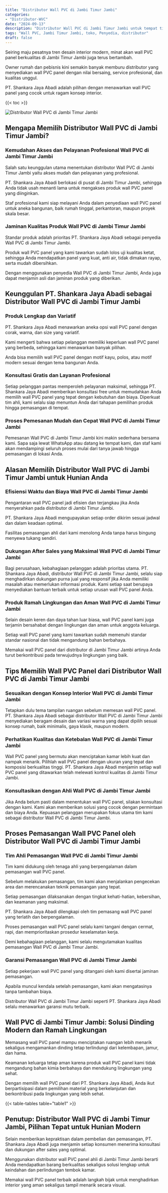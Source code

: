 ```yaml
---
title: "Distributor Wall PVC di Jambi Timur Jambi"
categories: 
- "Distributor-WVC"
date: "2024-09-13"
description: "Distributor Wall PVC di Jambi Timur Jambi untuk tempat tinggal, kantor, dan toko. Produk berkualitas, pilihan motif, pilihan warna menarik, dengan jasa penempatan dikerjakan oleh teknisi ahli serta jaminan resmi!|Jasa distribusi Wall PVC di Jambi Timur Jambi bagi kebutuhan tempat tinggal, perkantoran, maupun toko, beserta panel unggulan dan instalasi oleh tim ahli dan jaminan resmi.|Alternatif Wall PVC di Jambi Timur Jambi yang andal bagi rumah, kantor, dan toko, dengan panel unggulan dan penempatan ditangani oleh teknisi profesional serta jaminan resmi.|Penyediaan Wall PVC di Jambi Timur Jambi bagi rumah, kantor, dan ritel, dengan panel terbaik dan pemasangan dikerjakan oleh tenaga ahli ahli, lengkap dengan kepastian resmi.}"
tags: "Wall PVC, Jambi Timur Jambi, toko, Penyedia, distributor"
draft: false
---
```


Seiring maju pesatnya tren desain interior modern, minat akan wall PVC panel berkualitas di Jambi Timur Jambi juga terus bertambah.

Owner rumah dan pebisnis kini semakin banyak memburu distributor yang menyediakan wall PVC panel dengan nilai bersaing, service profesional, dan kualitas unggul.

PT. Shankara Jaya Abadi adalah pilihan dengan menawarkan wall PVC panel yang cocok untuk ragam konsep interior.

{{< toc >}}

![Distributor Wall PVC di Jambi Timur Jambi](/images/Distributor-WVC/Distributor-Wall-PVC-di-Jambi-Timur-Jambi.png)


## Mengapa Memilih Distributor Wall PVC di Jambi Timur Jambi?

### Kemudahan Akses dan Pelayanan Profesional Wall PVC di Jambi Timur Jambi

Salah satu keunggulan utama menentukan distributor Wall PVC di Jambi Timur Jambi yaitu akses mudah dan pelayanan yang profesional.

PT. Shankara Jaya Abadi berlokasi di pusat di Jambi Timur Jambi, sehingga Anda tidak usah menanti lama untuk mengakses produk wall PVC panel yang diinginkan.

Staf profesional kami siap melayani Anda dalam penyediaan wall PVC panel untuk aneka bangunan, baik rumah tinggal, perkantoran, maupun proyek skala besar.

### Jaminan Kualitas Produk Wall PVC di Jambi Timur Jambi

Standar produk adalah prioritas PT. Shankara Jaya Abadi sebagai penyedia Wall PVC di Jambi Timur Jambi.

Produk wall PVC panel yang kami tawarkan sudah lolos uji kualitas ketat, sehingga Anda mendapatkan panel yang kuat, anti air, tidak dimakan rayap, serta mudah dibersihkan.

Dengan menggunakan penyedia Wall PVC di Jambi Timur Jambi, Anda juga dapat menjamin asli dan jaminan produk yang diberikan.

## Keunggulan PT. Shankara Jaya Abadi sebagai Distributor Wall PVC di Jambi Timur Jambi

### Produk Lengkap dan Variatif

PT. Shankara Jaya Abadi menawarkan aneka opsi wall PVC panel dengan corak, warna, dan size yang variatif.

Kami mengerti bahwa setiap pelanggan memiliki keperluan wall PVC panel yang berbeda, sehingga kami menawarkan banyak pilihan.

Anda bisa memilih wall PVC panel dengan motif kayu, polos, atau motif modern sesuai dengan tema bangunan Anda.

### Konsultasi Gratis dan Layanan Profesional

Setiap pelanggan pantas memperoleh pelayanan maksimal, sehingga PT. Shankara Jaya Abadi memberikan konsultasi free untuk memudahkan Anda memilih wall PVC panel yang tepat dengan kebutuhan dan biaya. Diperkuat tim ahli, kami selalu siap menuntun Anda dari tahapan pemilihan produk hingga pemasangan di tempat.

### Proses Pemesanan Mudah dan Cepat Wall PVC di Jambi Timur Jambi

Pemesanan Wall PVC di Jambi Timur Jambi kini makin sederhana bersama kami. Sapa saja lewat WhatsApp atau datang ke tempat kami, dan staf kami akan mendampingi seluruh proses mulai dari tanya jawab hingga pemasangan di lokasi Anda.

## Alasan Memilih Distributor Wall PVC di Jambi Timur Jambi untuk Hunian Anda

### Efisiensi Waktu dan Biaya Wall PVC di Jambi Timur Jambi

Pengantaran wall PVC panel jadi efisien dan terjangkau jika Anda menyerahkan pada distributor di Jambi Timur Jambi.

PT. Shankara Jaya Abadi mengupayakan setiap order dikirim sesuai jadwal dan dalam keadaan optimal.

Fasilitas pemasangan ahli dari kami menolong Anda tanpa harus bingung menyewa tukang sendiri.

### Dukungan After Sales yang Maksimal Wall PVC di Jambi Timur Jambi

Bagi perusahaan, kebahagiaan pelanggan adalah prioritas utama. PT. Shankara Jaya Abadi, distributor Wall PVC di Jambi Timur Jambi, selalu siap menghadirkan dukungan purna jual yang responsif jika Anda memiliki masalah atau memerlukan informasi produk. Kami setiap saat berupaya menyediakan bantuan terbaik untuk setiap urusan wall PVC panel Anda.

### Produk Ramah Lingkungan dan Aman Wall PVC di Jambi Timur Jambi

Selain desain keren dan daya tahan luar biasa, wall PVC panel kami juga terjamin bersahabat dengan lingkungan dan aman untuk anggota keluarga.

Setiap wall PVC panel yang kami tawarkan sudah memenuhi standar standar nasional dan tidak mengandung bahan berbahaya.

Memakai wall PVC panel dari distributor di Jambi Timur Jambi artinya Anda turut berkontribusi pada terwujudnya lingkungan yang baik.

## Tips Memilih Wall PVC Panel dari Distributor Wall PVC di Jambi Timur Jambi

### Sesuaikan dengan Konsep Interior Wall PVC di Jambi Timur Jambi

Tetapkan dulu tema tampilan ruangan sebelum memesan wall PVC panel. PT. Shankara Jaya Abadi sebagai distributor Wall PVC di Jambi Timur Jambi menyediakan beragam desain dan variasi warna yang dapat dipilih sesuai konsep rumah, baik minimalis, gaya klasik, maupun modern.

### Perhatikan Kualitas dan Ketebalan Wall PVC di Jambi Timur Jambi

Wall PVC panel yang bermutu akan menciptakan kamar lebih kuat dan nampak menarik. Pilihlah wall PVC panel dengan ukuran yang tepat dan komposisi berkualitas tinggi. PT. Shankara Jaya Abadi menjamin setiap wall PVC panel yang ditawarkan telah melewati kontrol kualitas di Jambi Timur Jambi.

### Konsultasikan dengan Ahli Wall PVC di Jambi Timur Jambi

Jika Anda belum pasti dalam menentukan wall PVC panel, silakan konsultasi dengan kami. Kami akan memberikan solusi yang cocok dengan permintaan dan biaya Anda. Kepuasan pelanggan merupakan fokus utama tim kami sebagai distributor Wall PVC di Jambi Timur Jambi.

## Proses Pemasangan Wall PVC Panel oleh Distributor Wall PVC di Jambi Timur Jambi

### Tim Ahli Pemasangan Wall PVC di Jambi Timur Jambi

Tim kami didukung oleh tenaga ahli yang berpengalaman dalam pemasangan wall PVC panel.

Sebelum melakukan pemasangan, tim kami akan menjalankan pengecekan area dan merencanakan teknik pemasangan yang tepat.

Setiap pemasangan dilaksanakan dengan tingkat kehati-hatian, kebersihan, dan keamanan yang maksimal.

PT. Shankara Jaya Abadi dilengkapi oleh tim pemasang wall PVC panel yang terlatih dan berpengalaman.

Proses pemasangan wall PVC panel selalu kami tangani dengan cermat, rapi, dan memprioritaskan prosedur keselamatan kerja.

Demi kebahagiaan pelanggan, kami selalu mengutamakan kualitas pemasangan Wall PVC di Jambi Timur Jambi.

### Garansi Pemasangan Wall PVC di Jambi Timur Jambi

Setiap pekerjaan wall PVC panel yang ditangani oleh kami disertai jaminan pemasangan.

Apabila muncul kendala setelah pemasangan, kami akan mengatasinya tanpa tambahan biaya.

Distributor Wall PVC di Jambi Timur Jambi seperti PT. Shankara Jaya Abadi selalu menawarkan garansi mutu terbaik.

## Wall PVC di Jambi Timur Jambi: Solusi Dinding Modern dan Ramah Lingkungan

Memasang wall PVC panel mampu menciptakan ruangan lebih menarik sekaligus mengamankan dinding tetap terlindungi dari kelembapan, jamur, dan hama.

Keamanan keluarga tetap aman karena produk wall PVC panel kami tidak mengandung bahan kimia berbahaya dan mendukung lingkungan yang sehat.

Dengan memilih wall PVC panel dari PT. Shankara Jaya Abadi, Anda ikut berpartisipasi dalam pemilihan material yang berkelanjutan dan berkontribusi pada lingkungan yang lebih sehat.

{{< table-tables table="table1" >}}

## Penutup: Distributor Wall PVC di Jambi Timur Jambi, Pilihan Tepat untuk Hunian Modern

Selain memberikan kepraktisan dalam pembelian dan pemasangan, PT. Shankara Jaya Abadi juga menjamin setiap konsumen menerima konsultasi dan dukungan after sales yang optimal.

Menggunakan distributor wall PVC panel ahli di Jambi Timur Jambi berarti Anda mendapatkan barang berkualitas sekaligus solusi lengkap untuk keindahan dan perlindungan tembok kamar.

Memakai wall PVC panel terbaik adalah langkah bijak untuk menghadirkan interior yang aman sekaligus tampil menarik secara visual.